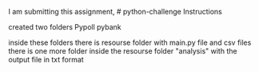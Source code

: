 I am submitting this assignment, # python-challenge
Instructions

created two folders 
Pypoll
pybank

inside these folders there is resourse folder with main.py file and csv files 
there is one more folder inside the resourse folder "analysis" with the output file in txt format






